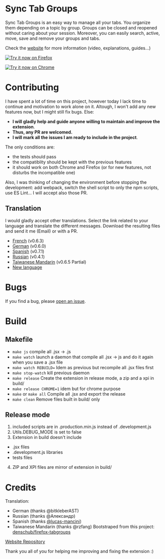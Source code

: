 # Sync Tab Groups

Sync Tab Groups is an easy way to manage all your tabs. You organize them depending on a topic by group. Groups can be closed and reopened without caring about your session. Moreover, you can easily search, active, move, save and remove your groups and tabs.

Check the [website](https://morikko.github.io/synctabgroups/) for more information (video, explanations, guides...)

[![Try it now on Firefox](https://user-images.githubusercontent.com/7831572/36659929-7ecb2042-1ad6-11e8-82a4-0628702e354e.png)](https://addons.mozilla.org/en-US/firefox/addon/sync-tab-groups/)

[![Try it now on Chrome](https://user-images.githubusercontent.com/7831572/36659935-8402879e-1ad6-11e8-83f7-d645a108696a.png)](https://chrome.google.com/webstore/detail/sync-tab-groups/gbkddinkjahdfhaiifploahejhmaaeoa)
 

# Contributing

I have spent a lot of time on this project, however today I lack time to continue and motivation to work alone on it. Altough, I won't add any new features now, but I might still fix bugs. Else:
 - **I will gladly help and guide anyone willing to maintain and improve the extension**. 
 - **Thus, any PR are welcomed.**
 - **I will mark all the issues I am ready to include in the project**.

The only conditions are:
 - the tests should pass
 - the compatiblity should be kept with the previous features
 - it should work on both Chrome and Firefox (or for new features, not disturbs the incompatible one)

Also, I was thinking of changing the environment before stopping the development: add webpack, switch the shell script to only the npm scripts, use ES Lint... I will accept also those PR.

## Translation
I would gladly accept other translations. Select the link related to your language and translate the different messages. Download the resulting files and send it me (Email) or with a PR.
 - [French](https://morikko.github.io/translate-web-extension/translate?headoriginal=https://github.com/Morikko/sync-tab-groups/blobôô/master/extension/_locales/en/messages.json&baseoriginal=https://github.com/Morikko/sync-tab-groups/blob/2351491da6541038be7db42f3917f04831116f47/extension/_locales/en/messages.json&basetarget=https://github.com/Morikko/sync-tab-groups/blob/2351491da6541038be7db42f3917f04831116f47/extension/_locales/fr/messages.json) (v0.6.3)
 - [German](https://morikko.github.io/translate-web-extension/translate?headoriginal=https://github.com/Morikko/sync-tab-groups/blob/master/extension/_locales/en/messages.json&baseoriginal=https://github.com/Morikko/sync-tab-groups/blob/v0.6.0/extension/_locales/en/messages.json&basetarget=https://github.com/Morikko/sync-tab-groups/blob/v0.6.0/extension/_locales/de/messages.json) (v0.6.0)
 - [Spanish](https://morikko.github.io/translate-web-extension/translate?headoriginal=https://github.com/Morikko/sync-tab-groups/blob/master/extension/_locales/en/messages.json&baseoriginal=https://github.com/Morikko/sync-tab-groups/blob/34c72370b945423baafb5550a23b3ace11e44fa6/extension/_locales/en/messages.json&basetarget=https://github.com/Morikko/sync-tab-groups/blob/34c72370b945423baafb5550a23b3ace11e44fa6/extension/_locales/es/messages.json) (v0.7.1)
 - [Russian](https://morikko.github.io/translate-web-extension/translate?headoriginal=https://github.com/Morikko/sync-tab-groups/blob/master/extension/_locales/en/messages.json&baseoriginal=https://github.com/Morikko/sync-tab-groups/blob/e9caca3ed60c9108a2c53f6b9d92ab3ad5a338f4/extension/_locales/en/messages.json&basetarget=https://github.com/Morikko/sync-tab-groups/blob/e9caca3ed60c9108a2c53f6b9d92ab3ad5a338f4/extension/_locales/ru/messages.json) (v0.4.1)
 - [Taiwanese Mandarin](https://morikko.github.io/translate-web-extension/translate?headoriginal=https://github.com/Morikko/sync-tab-groups/blob/master/extension/_locales/en/messages.json&baseoriginal=https://github.com/Morikko/sync-tab-groups/blob/b8750968b21f7dc7f9a4461f2790e0a700764e6a/extension/_locales/en/messages.json&basetarget=https://github.com/Morikko/sync-tab-groups/blob/b8750968b21f7dc7f9a4461f2790e0a700764e6a/extension/_locales/zh_TW/messages.json) (v0.6.5 Partial)
 - [New language](https://morikko.github.io/translate-web-extension/translate?headoriginal=https://github.com/Morikko/sync-tab-groups/blob/master/extension/_locales/en/messages.json) 

# Bugs
If you find a bug, please [open an issue](https://github.com/Morikko/sync-tab-groups/issues).

# Build

## Makefile
- `make js` compile all .jsx -> .js
- `make watch` launch a daemon that compile all .jsx -> js and do it again when you save a .jsx file
- `make watch REBUILD=` Idem as previous but recompile all .jsx files first
- `make stop-watch` kill previous daemon
- `make release` Create the extension in release mode, a zip and a xpi in build/
- `make release CHROME=1` idem but for chrome purpose
- `make` or `make all` Compile all .jsx and export the release
- `make clean` Remove files built in build/ only

## Release mode
1. included scripts are in .production.min.js instead of .development.js
2. Utils.DEBUG_MODE is set to false
3. Extension in build doesn't include
  - .jsx files
  - .development.js libraries
  - tests files
4. ZIP and XPI files are mirror of extension in build/


# Credits
Translation:
 - German (thanks @bitkleberAST)
 - Russian (thanks @Александр)
 - Spanish (thanks [@lucas-mancini](https://github.com/lucas-mancini/))
 - Taiwanese Mandarin (thanks @rzfang)
Bootstraped from this project: [denschub/firefox-tabgroups](https://github.com/denschub/firefox-tabgroups)

[Website Repository](https://github.com/Morikko/synctabgroups)

Thank you all of you for helping me improving and fixing the extension :)

